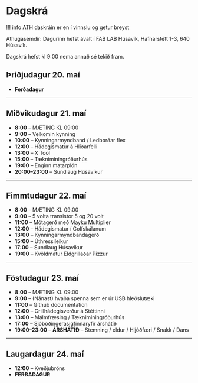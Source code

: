 # Dagskrá

!!! info
    ATH daskráin er en í vinnslu og getur breyst

Athugasemdir: Dagurinn hefst ávalt í FAB LAB Húsavík, Hafnarstétt 1-3, 640 Húsavík.

Dagskrá hefst kl 9:00 nema annað sé tekið fram.



## Þriðjudagur 20. maí
- **Ferðadagur**

---

## Miðvikudagur 21. maí
- **8:00** – MÆTING KL 09:00
- **9:00** – Velkomin kynning  
- **10:00** – Kynningarmyndband / Ledborðar flex   
- **12:00** – Hádegismatur á Hlíðarfelli  
- **13:00** – X Tool  
- **15:00** – Tækniminingróðurhús   
- **19:00** – Enginn matarplön 
- **20:00–23:00** – Sundlaug Húsavíkur

---

## Fimmtudagur 22. maí
- **8:00** – MÆTING KL 09:00
- **9:00** – 5 volta transistor 5 og 20 volt   
- **11:00** – Mótagerð með Mayku Multiplier  
- **12:00** – Hádegismatur í Golfskálanum  
- **13:00** – Kynningarmyndbandagerð  
- **15:00** – Úthressileikur   
- **17:00** – Sundlaug Húsavíkur  
- **19:00** – Kvöldmatur Eldgrillaðar Pizzur

---

## Föstudagur 23. maí
- **8:00** – MÆTING KL 09:00  
- **9:00** – (Nánast) hvaða spenna sem er úr USB hleðslutæki  
- **11:00** – Github documentation  
- **12:00** – Grillhádegisverður á Stéttinni  
- **13:00** – Málmfræs­ing / Tækniminingróðurhús   
- **17:00** – Sjóböðingera­sigfinnar­yfir árshátíð  
- **19:00–23:00** – **ÁRSHÁTÍÐ** – Stemning / eldur / Hljóðfæri / Snakk / Dans

---

## Laugardagur 24. maí
- **12:00** – Kveðjubröns
- **FERÐADAGUR**
